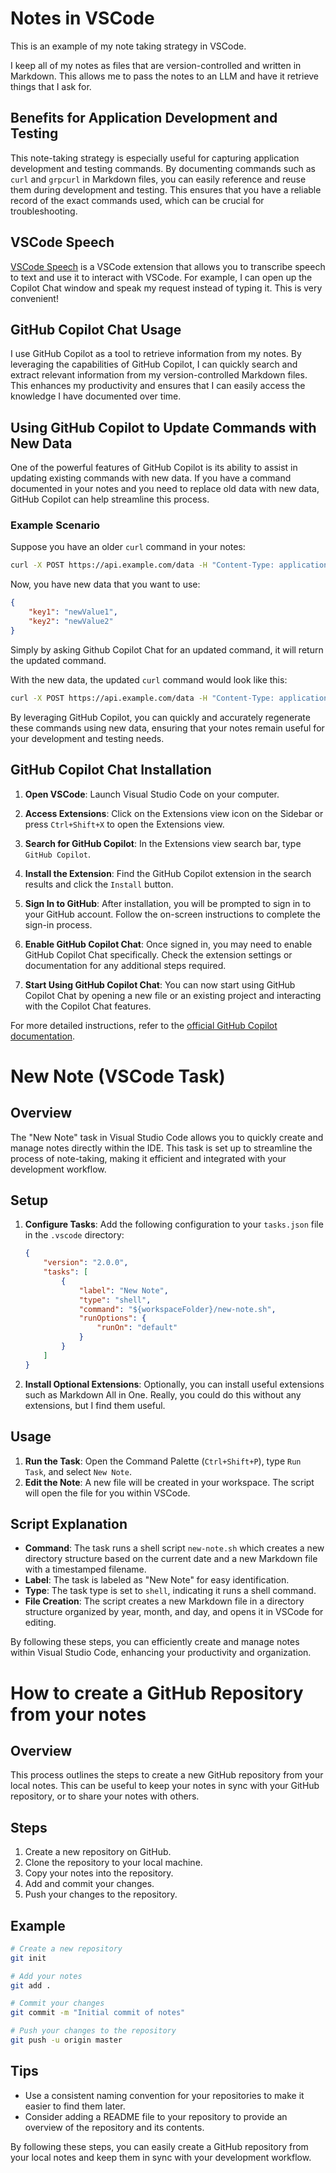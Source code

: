 # Notes in VSCode

This is an example of my note taking strategy in VSCode.

I keep all of my notes as files that are version-controlled and written in Markdown. This allows me to pass the notes to an LLM and have it retrieve things that I ask for.

## Benefits for Application Development and Testing

This note-taking strategy is especially useful for capturing application development and testing commands. By documenting commands such as `curl` and `grpcurl` in Markdown files, you can easily reference and reuse them during development and testing. This ensures that you have a reliable record of the exact commands used, which can be crucial for troubleshooting.

## VSCode Speech

[VSCode Speech](https://marketplace.visualstudio.com/items?itemName=ms-vscode.vscode-speech) is a VSCode extension that allows you to transcribe speech to text and use it to interact with VSCode. For example, I can open up the Copilot Chat window and speak my request instead of typing it. This is very convenient!

## GitHub Copilot Chat Usage

I use GitHub Copilot as a tool to retrieve information from my notes. By leveraging the capabilities of GitHub Copilot, I can quickly search and extract relevant information from my version-controlled Markdown files. This enhances my productivity and ensures that I can easily access the knowledge I have documented over time.

## Using GitHub Copilot to Update Commands with New Data

One of the powerful features of GitHub Copilot is its ability to assist in updating existing commands with new data. If you have a command documented in your notes and you need to replace old data with new data, GitHub Copilot can help streamline this process.

### Example Scenario

Suppose you have an older `curl` command in your notes:

```bash
curl -X POST https://api.example.com/data -H "Content-Type: application/json" -d '{"key1":"oldValue1","key2":"oldValue2"}'
```

Now, you have new data that you want to use:

```json
{
    "key1": "newValue1",
    "key2": "newValue2"
}
```

Simply by asking Github Copilot Chat for an updated command, it will return the updated command.

With the new data, the updated `curl` command would look like this:

```bash
curl -X POST https://api.example.com/data -H "Content-Type: application/json" -d '{"key1":"newValue1","key2":"newValue2"}'
```

By leveraging GitHub Copilot, you can quickly and accurately regenerate these commands using new data, ensuring that your notes remain useful for your development and testing needs.

## GitHub Copilot Chat Installation

1. **Open VSCode**: Launch Visual Studio Code on your computer.

2. **Access Extensions**: Click on the Extensions view icon on the Sidebar or press `Ctrl+Shift+X` to open the Extensions view.

3. **Search for GitHub Copilot**: In the Extensions view search bar, type `GitHub Copilot`.

4. **Install the Extension**: Find the GitHub Copilot extension in the search results and click the `Install` button.

5. **Sign In to GitHub**: After installation, you will be prompted to sign in to your GitHub account. Follow the on-screen instructions to complete the sign-in process.

6. **Enable GitHub Copilot Chat**: Once signed in, you may need to enable GitHub Copilot Chat specifically. Check the extension settings or documentation for any additional steps required.

7. **Start Using GitHub Copilot Chat**: You can now start using GitHub Copilot Chat by opening a new file or an existing project and interacting with the Copilot Chat features.

For more detailed instructions, refer to the [official GitHub Copilot documentation](https://docs.github.com/en/copilot).

# New Note (VSCode Task)

## Overview
The "New Note" task in Visual Studio Code allows you to quickly create and manage notes directly within the IDE. This task is set up to streamline the process of note-taking, making it efficient and integrated with your development workflow.

## Setup
1. **Configure Tasks**: Add the following configuration to your `tasks.json` file in the `.vscode` directory:
    ```json
    {
        "version": "2.0.0",
        "tasks": [
            {
                "label": "New Note",
                "type": "shell",
                "command": "${workspaceFolder}/new-note.sh",
                "runOptions": {
                    "runOn": "default"
                }
            }
        ]
    }
    ```
2. **Install Optional Extensions**: Optionally, you can install useful extensions such as Markdown All in One. Really, you could do this without any extensions, but I find them useful.

## Usage
1. **Run the Task**: Open the Command Palette (`Ctrl+Shift+P`), type `Run Task`, and select `New Note`.
2. **Edit the Note**: A new file will be created in your workspace. The script will open the file for you within VSCode.

## Script Explanation
- **Command**: The task runs a shell script `new-note.sh` which creates a new directory structure based on the current date and a new Markdown file with a timestamped filename.
- **Label**: The task is labeled as "New Note" for easy identification.
- **Type**: The task type is set to `shell`, indicating it runs a shell command.
- **File Creation**: The script creates a new Markdown file in a directory structure organized by year, month, and day, and opens it in VSCode for editing.

By following these steps, you can efficiently create and manage notes within Visual Studio Code, enhancing your productivity and organization.

# How to create a GitHub Repository from your notes

## Overview

This process outlines the steps to create a new GitHub repository from your local notes. This can be useful to keep your notes in sync with your GitHub repository, or to share your notes with others.

## Steps

1. Create a new repository on GitHub.
2. Clone the repository to your local machine.
3. Copy your notes into the repository.
4. Add and commit your changes.
5. Push your changes to the repository.

## Example

```bash
# Create a new repository
git init

# Add your notes
git add .

# Commit your changes
git commit -m "Initial commit of notes"

# Push your changes to the repository
git push -u origin master
```

## Tips

- Use a consistent naming convention for your repositories to make it easier to find them later.
- Consider adding a README file to your repository to provide an overview of the repository and its contents.

By following these steps, you can easily create a GitHub repository from your local notes and keep them in sync with your development workflow.
